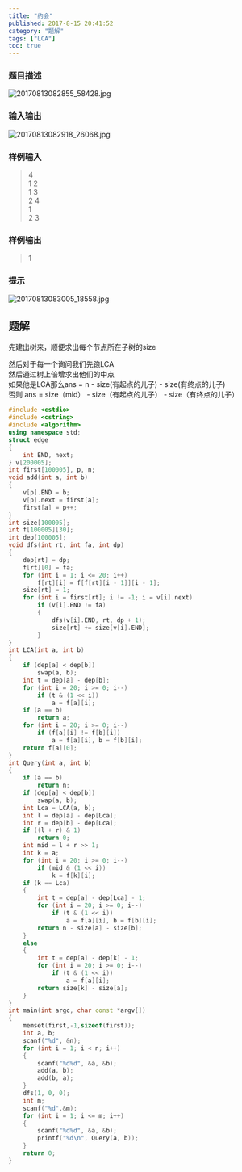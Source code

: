 ```yaml
---
title: "约会"
published: 2017-8-15 20:41:52
category: "题解"
tags: ["LCA"]
toc: true
---
```


### 题目描述
![20170813082855_58428.jpg](https://i.loli.net/2017/08/15/5992ec3e4b26c.jpg)
<!--more-->
### 输入输出
![20170813082918_26068.jpg](https://i.loli.net/2017/08/15/5992ec6af30e1.jpg)

### 样例输入
>4  
1 2  
1 3  
2 4  
1  
2 3  
### 样例输出
>1  

### 提示
![20170813083005_18558.jpg](https://i.loli.net/2017/08/15/5992ec9ab7a7d.jpg)

## 题解

先建出树来，顺便求出每个节点所在子树的size    

然后对于每一个询问我们先跑LCA  
然后通过树上倍增求出他们的中点  
如果他是LCA那么ans = n - size(有起点的儿子) - size(有终点的儿子)  
否则 ans = size（mid） - size（有起点的儿子） - size（有终点的儿子）


```c++
#include <cstdio>
#include <cstring>
#include <algorithm>
using namespace std;
struct edge
{
    int END, next;
} v[200005];
int first[100005], p, n;
void add(int a, int b)
{
    v[p].END = b;
    v[p].next = first[a];
    first[a] = p++;
}
int size[100005];
int f[100005][30];
int dep[100005];
void dfs(int rt, int fa, int dp)
{
    dep[rt] = dp;
    f[rt][0] = fa;
    for (int i = 1; i <= 20; i++)
        f[rt][i] = f[f[rt][i - 1]][i - 1];
    size[rt] = 1;
    for (int i = first[rt]; i != -1; i = v[i].next)
        if (v[i].END != fa)
        {
            dfs(v[i].END, rt, dp + 1);
            size[rt] += size[v[i].END];
        }
}
int LCA(int a, int b)
{
    if (dep[a] < dep[b])
        swap(a, b);
    int t = dep[a] - dep[b];
    for (int i = 20; i >= 0; i--)
        if (t & (1 << i))
            a = f[a][i];
    if (a == b)
        return a;
    for (int i = 20; i >= 0; i--)
        if (f[a][i] != f[b][i])
            a = f[a][i], b = f[b][i];
    return f[a][0];
}
int Query(int a, int b)
{
    if (a == b)
        return n;
    if (dep[a] < dep[b])
        swap(a, b);
    int Lca = LCA(a, b);
    int l = dep[a] - dep[Lca];
    int r = dep[b] - dep[Lca];
    if ((l + r) & 1)
        return 0;
    int mid = l + r >> 1;
    int k = a;
    for (int i = 20; i >= 0; i--)
        if (mid & (1 << i))
            k = f[k][i];
    if (k == Lca)
    {
        int t = dep[a] - dep[Lca] - 1;
        for (int i = 20; i >= 0; i--)
            if (t & (1 << i))
                a = f[a][i], b = f[b][i];
        return n - size[a] - size[b];
    }
    else
    {
        int t = dep[a] - dep[k] - 1;
        for (int i = 20; i >= 0; i--)
            if (t & (1 << i))
                a = f[a][i];
        return size[k] - size[a];
    }
}
int main(int argc, char const *argv[])
{
    memset(first,-1,sizeof(first));
    int a, b;
    scanf("%d", &n);
    for (int i = 1; i < n; i++)
    {
        scanf("%d%d", &a, &b);
        add(a, b);
        add(b, a);
    }
    dfs(1, 0, 0);
    int m;
    scanf("%d",&m);
    for (int i = 1; i <= m; i++)
    {
        scanf("%d%d", &a, &b);
        printf("%d\n", Query(a, b));
    }
    return 0;
}
```
